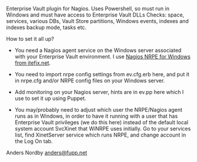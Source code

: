 Enterprise Vault plugin for Nagios. Uses Powershell, so must run in Windows and must have access to Enterprise Vault DLLs Checks: space, services, various DBs, Vault Store partitions, Windows events, indexes and indexes backup mode, tasks etc.

How to set it all up?

- You need a Nagios agent service on the Windows server associated with your
Enterprise Vault environment. I use <a href="https://itefix.net/winrpe">Nagios NRPE for Windows from itefix.net</a>.

- You need to import nrpe config settings from ev.cfg.erb here, and put it in
nrpe.cfg and/or NRPE config files on your Windows server.

- Add monitoring on your Nagios server, hints are in ev.pp here which I use to
set it up using Puppet.

- You may/probably need to adjust which user the NRPE/Nagios agent runs as in
Windows, in order to have it running with a user that has Enterprise Vault
privileges (we do this here) instead of the default local system account
SvcXinet that WiNRPE uses initially. Go to your services list, find XinetServer
service which runs NRPE, and change account in the Log On tab.

Anders Nordby <anders@fupp.net>
